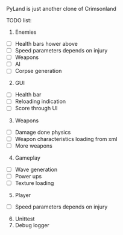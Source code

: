 PyLand is just another clone of Crimsonland

TODO list:

1. Enemies
  -[ ] Health bars hower above
  -[ ] Speed parameters depends on injury
  -[ ] Weapons
  -[ ] AI
  -[ ] Corpse generation

2. GUI
  -[ ] Health bar
  -[ ] Reloading indication
  -[ ] Score through UI

3. Weapons
  -[ ] Damage done physics
  -[ ] Weapon characteristics loading from xml
  -[ ] More weapons

4. Gameplay
  -[ ] Wave generation
  -[ ] Power ups
  -[ ] Texture loading

5. Player
  -[ ] Speed parameters depends on injury

6. Unittest
7. Debug logger
